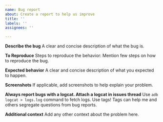 ```yaml
---
name: Bug report
about: Create a report to help us improve
title: ''
labels: ''
assignees: ''

---
```


**Describe the bug**
A clear and concise description of what the bug is.

**To Reproduce**
Steps to reproduce the behavior: Mention few steps on how to reproduce the bug.

**Expected behavior**
A clear and concise description of what you expected to happen.

**Screenshots**
If applicable, add screenshots to help explain your problem.

**Always report bugs with a logcat. Attach a logcat in issues thread**
Use `adb logcat > logs.log` command to fetch logs.
Use tags! Tags can help me and others segregate questions from bug reports.

**Additional context**
Add any other context about the problem here.
